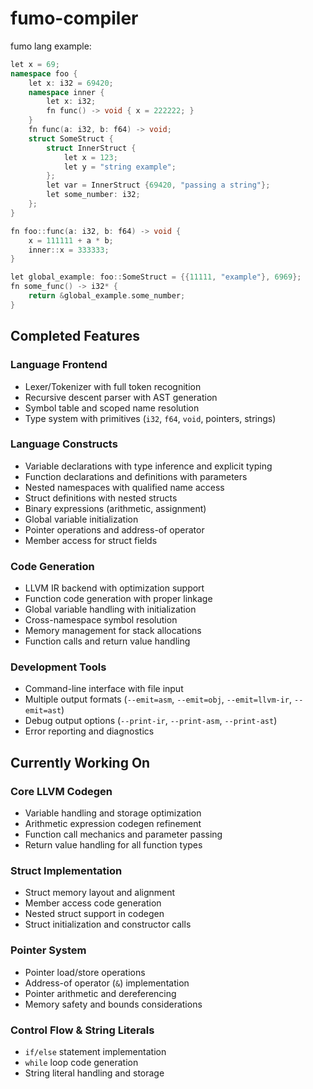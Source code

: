 # fumo-compiler
fumo lang example:
```cpp
let x = 69;
namespace foo {
    let x: i32 = 69420;
    namespace inner {
        let x: i32;
        fn func() -> void { x = 222222; }
    }
    fn func(a: i32, b: f64) -> void;
    struct SomeStruct {
        struct InnerStruct {
            let x = 123;
            let y = "string example";
        };
        let var = InnerStruct {69420, "passing a string"};
        let some_number: i32;
    };
}

fn foo::func(a: i32, b: f64) -> void {
    x = 111111 + a * b;
    inner::x = 333333;
}

let global_example: foo::SomeStruct = {{11111, "example"}, 6969};
fn some_func() -> i32* {
    return &global_example.some_number;
}
```

## Completed Features

### Language Frontend
- Lexer/Tokenizer with full token recognition
- Recursive descent parser with AST generation
- Symbol table and scoped name resolution
- Type system with primitives (`i32`, `f64`, `void`, pointers, strings)

### Language Constructs
- Variable declarations with type inference and explicit typing
- Function declarations and definitions with parameters
- Nested namespaces with qualified name access
- Struct definitions with nested structs
- Binary expressions (arithmetic, assignment)
- Global variable initialization
- Pointer operations and address-of operator
- Member access for struct fields

### Code Generation
- LLVM IR backend with optimization support
- Function code generation with proper linkage
- Global variable handling with initialization
- Cross-namespace symbol resolution
- Memory management for stack allocations
- Function calls and return value handling

### Development Tools
- Command-line interface with file input
- Multiple output formats (`--emit=asm`, `--emit=obj`, `--emit=llvm-ir`, `--emit=ast`)
- Debug output options (`--print-ir`, `--print-asm`, `--print-ast`)
- Error reporting and diagnostics

## Currently Working On

### Core LLVM Codegen
- Variable handling and storage optimization
- Arithmetic expression codegen refinement
- Function call mechanics and parameter passing
- Return value handling for all function types

### Struct Implementation
- Struct memory layout and alignment
- Member access code generation
- Nested struct support in codegen
- Struct initialization and constructor calls

### Pointer System
- Pointer load/store operations
- Address-of operator (`&`) implementation
- Pointer arithmetic and dereferencing
- Memory safety and bounds considerations

### Control Flow & String Literals
- `if/else` statement implementation
- `while` loop code generation
- String literal handling and storage

